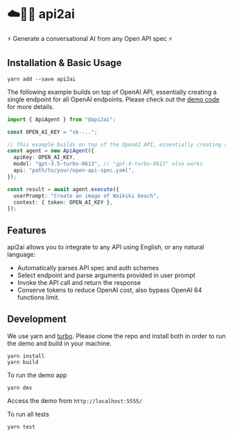 # ☁️🔗🧠 api2ai

⚡ Generate a conversational AI from any Open API spec ⚡

## Installation & Basic Usage

`yarn add --save api2ai`

The following example builds on top of OpenAI API, essentially creating a single endpoint for all OpenAI endpoints. Please check out the [demo code](https://github.com/mquan/api2ai/blob/main/demo/pages/api/ai.ts) for more details.

```typescript
import { ApiAgent } from "@api2ai";

const OPEN_AI_KEY = "sk-...";

// This example builds on top of the OpenAI API, essentially creating a single API for all OpenAI endpoints.
const agent = new ApiAgent({
  apiKey: OPEN_AI_KEY,
  model: "gpt-3.5-turbo-0613", // "gpt-4-turbo-0613" also works
  api: "path/to/your/open-api-spec.yaml",
});

const result = await agent.execute({
  userPrompt: "Create an image of Waikiki beach",
  context: { token: OPEN_AI_KEY },
});
```

## Features

api2ai allows you to integrate to any API using English, or any natural language:

- Automatically parses API spec and auth schemes
- Select endpoint and parse arguments provided in user prompt
- Invoke the API call and return the response
- Conserve tokens to reduce OpenAI cost, also bypass OpenAI 64 functions limit.

## Development

We use yarn and [turbo](https://turbo.build/). Please clone the repo and install both in order to run the demo and build in your machine.

```
yarn install
yarn build
```

To run the demo app

`yarn dev`

Access the demo from `http://localhost:5555/`

To run all tests

`yarn test`
